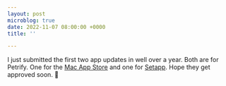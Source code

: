 ```yaml
---
layout: post
microblog: true
date: 2022-11-07 08:00:00 +0000
title: ''

---
```

I just submitted the first two app updates in well over a year. Both are for Petrify. One for the [Mac App Store](https://www.dangercove.com/petrify/appstore) and one for [Setapp](https://setapp.com/apps/petrify). Hope they get approved soon. 🤞